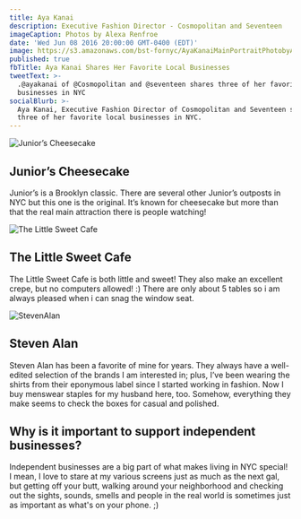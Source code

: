 ```yaml
---
title: Aya Kanai
description: Executive Fashion Director - Cosmopolitan and Seventeen
imageCaption: Photos by Alexa Renfroe
date: 'Wed Jun 08 2016 20:00:00 GMT-0400 (EDT)'
image: https://s3.amazonaws.com/bst-fornyc/AyaKanaiMainPortraitPhotobyAlexaRenfroe.jpg
published: true
fbTitle: Aya Kanai Shares Her Favorite Local Businesses
tweetText: >-
  .@ayakanai of @Cosmopolitan and @seventeen shares three of her favorite local
  businesses in NYC
socialBlurb: >-
  Aya Kanai, Executive Fashion Director of Cosmopolitan and Seventeen shares
  three of her favorite local businesses in NYC.
---
```


![Junior’s Cheesecake](/fornewyork/images/AyaKanaiJuniorsPhotobyAlexaRenfroe.jpg)

## Junior’s Cheesecake

Junior’s is a Brooklyn classic. There are several other Junior’s outposts in NYC but this one is the original. It’s known for cheesecake but more than that the real main attraction there is people watching!

![The Little Sweet Cafe](/fornewyork/images/AyaKanaiLittleSweetCafePhotobyAlexaRenfroe.jpg)

## The Little Sweet Cafe

The Little Sweet Cafe is both little and sweet! They also make an excellent crepe, but no computers allowed! :)  There are only about 5 tables so i am always pleased when i can snag the window seat.

![StevenAlan](/fornewyork/images/AyaKanaiStevenAlanPhotobyAlexaRenfroe.jpg)

## Steven Alan

Steven Alan has been a favorite of mine for years.  They always have a well-edited selection of the brands I am interested in; plus, I’ve been wearing the shirts from their eponymous label since I started working in fashion. Now I buy menswear staples for my husband here, too. Somehow, everything they make seems to check the boxes for casual and polished.

## Why is it important to support independent businesses?

Independent businesses are a big part of what makes living in NYC special! I mean, I love to stare at my various screens just as much as the next gal, but getting off your butt, walking around your neighborhood and checking out the sights, sounds, smells and people in the real world is sometimes just as important as what's on your phone. ;)
